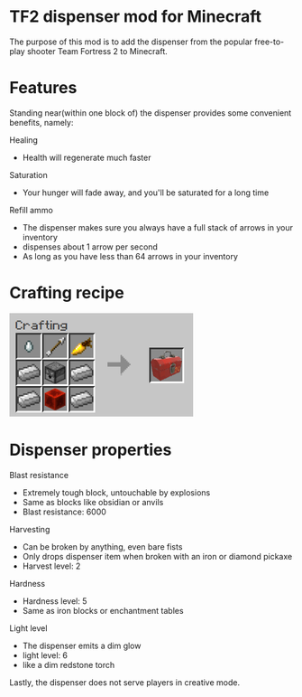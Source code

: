 # TF2 dispenser mod for Minecraft

The purpose of this mod is to add the dispenser from the popular free-to-play shooter Team Fortress 2 to Minecraft.

# Features
Standing near(within one block of) the dispenser provides some convenient benefits, namely:

Healing
  - Health will regenerate much faster

Saturation
  - Your hunger will fade away, and you'll be saturated for a long time

Refill ammo
  - The dispenser makes sure you always have a full stack of arrows in your inventory
  - dispenses about 1 arrow per second
  - As long as you have less than 64 arrows in your inventory

# Crafting recipe
![Recipe](dispenser_recipe.png)

# Dispenser properties
Blast resistance
  - Extremely tough block, untouchable by explosions
  - Same as blocks like obsidian or anvils
  - Blast resistance: 6000
  
Harvesting
  - Can be broken by anything, even bare fists
  - Only drops dispenser item when broken with an iron or diamond pickaxe
  - Harvest level: 2

Hardness
  - Hardness level: 5
  - Same as iron blocks or enchantment tables

Light level
  - The dispenser emits a dim glow
  - light level: 6
  - like a dim redstone torch

Lastly, the dispenser does not serve players in creative mode.
